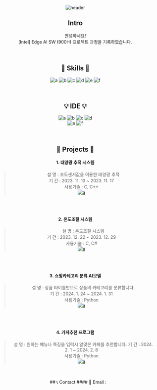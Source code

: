 <!--
<div align="right">
<a href="https://hits.seeyoufarm.com"><img src="https://hits.seeyoufarm.com/api/count/incr/badge.svg?url=https%3A%2F%2Fgithub.com%2FBrotherHwan&count_bg=%2379C83D&title_bg=%23555555&icon=&icon_color=%23E7E7E7&title=hits&edge_flat=false"/></a>                      
</div>
-->

<div align="center">
 
![header](https://capsule-render.vercel.app/api?type=waving&height=300&color=gradient&text=PORTFOLIO&section=header&reversal=false&desc=BrotherHwan&textBg=false&descAlign=63&animation=fadeIn)



## Intro
안녕하세요!  
[Intel] Edge AI SW (900H) 프로젝트 과정을 기록하였습니다.  


　
## 🐬 Skills 🐬
![a](https://img.shields.io/badge/C-00599C?style=for-the-badge&logo=cpp&logoColor=white) ![b](https://img.shields.io/badge/C++-14354C?style=for-the-badge&logo=cpp&logoColor=white) ![c](https://img.shields.io/badge/Python-14354C?style=for-the-badge&logo=python&logoColor=white) ![d](https://img.shields.io/badge/STM32-03234B?style=for-the-badge&logo=stmicroelectronics&logoColor=white) ![e](https://img.shields.io/badge/Selenium-43B02A?style=for-the-badge&logo=selenium&logoColor=white) ![f](https://img.shields.io/badge/Tensorflow-FF6F00?style=for-the-badge&logo=tensorflow&logoColor=white)


　
## 💡 IDE 💡
![a](https://img.shields.io/badge/Colab-F9AB00?style=for-the-badge&logo=googlecolab&color=525252) 
![b](https://img.shields.io/badge/PyCharm-000000.svg?&style=for-the-badge&logo=PyCharm&logoColor=white) 
![c](https://img.shields.io/badge/Visual_Studio-5C2D91?style=for-the-badge&logo=visual%20studio&logoColor=white) 
![d](https://img.shields.io/badge/Visual_Studio_Code-0078D4?style=for-the-badge&logo=visual%20studio%20code&logoColor=white) </br>
![e](https://img.shields.io/badge/Arduino_IDE-00979D?style=for-the-badge&logo=arduino&logoColor=white)
![f](https://img.shields.io/badge/STM32CubeIDE-03234B?style=for-the-badge&logo=stmicroelectronics&logoColor=white)


　  
## 🐑 Projects 🐑
 #### 1. 태양광 추적 시스템
> &nbsp;&nbsp;&nbsp;설 명 : 조도센서값을 이용한 태양광 추적   
기 간 : 2023. 11. 13 ~ 2023. 11. 17  
사용기술 : C, C++   
<a href="https://github.com/BrotherHwan/Solar_tracking_system.git">![a](https://img.shields.io/badge/GitHub-100000?style=for-the-badge&logo=github&logoColor=white)</a>
<br/>
<br/>

 #### 2. 온도조절 시스템
> &nbsp;&nbsp;&nbsp;설 명 : 온도조절 시스템  
기 간 : 2023. 12. 22 ~ 2023. 12. 29  
사용기술 : C, C#   
<a href="https://github.com/BrotherHwan/Temperature_control_system.git">![a](https://img.shields.io/badge/GitHub-100000?style=for-the-badge&logo=github&logoColor=white)</a>
<br/>
<br/>

 #### 3. 쇼핑카테고리 분류 AI모델
> &nbsp;&nbsp;&nbsp;설 명 : 상품 타이틀만으로 상품의 카테고리를 분류합니다.  
기 간 : 2024. 1. 24 ~ 2024. 1. 31  
사용기술 : Python   
<a href="https://github.com/BrotherHwan/shopping_category_classification.git">![a](https://img.shields.io/badge/GitHub-100000?style=for-the-badge&logo=github&logoColor=white)</a>
<br/>
<br/>

 #### 4. 카페추천 프로그램
> &nbsp;&nbsp;&nbsp;설 명 : 원하는 메뉴나 특징을 입력시 알맞은 카페를 추천합니다.
기 간 : 2024. 2. 1 ~ 2024. 2. 8  
사용기술 : Python   
<a href="https://github.com/BrotherHwan/Cafe_in">![a](https://img.shields.io/badge/GitHub-100000?style=for-the-badge&logo=github&logoColor=white)</a>
<br/>
<br/>
　
## 📞 Contact  
#### 📧 Email :

</div>

